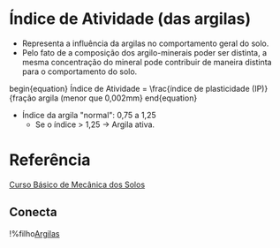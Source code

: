 # Índice de Atividade (das argilas)

 - Representa a influência da argilas no comportamento geral do solo.
 - Pelo fato de a composição dos argilo-minerais poder ser distinta, a mesma concentração do mineral pode contribuir de maneira distinta para o comportamento do solo.

begin{equation}
Índice de Atividade = \frac{índice de plasticidade (IP)}{fração argila (menor que 0,002mm}
end{equation}

 - Índice da argila "normal": 0,75 a 1,25
     - Se o índice > 1,25 -> Argila ativa.

# Referência

[Curso Básico de Mecânica dos Solos](curso_basico_de_mecanica_dos_solos.md)

## Conecta

!%filho[Argilas](argilas.md)
